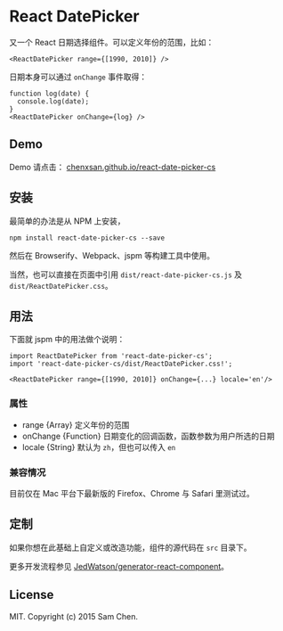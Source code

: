 # React DatePicker

又一个 React 日期选择组件。可以定义年份的范围，比如：

```
<ReactDatePicker range={[1990, 2010]} />
```

日期本身可以通过 `onChange` 事件取得：

```
function log(date) {
  console.log(date);
}
<ReactDatePicker onChange={log} />
```

## Demo

Demo 请点击： [chenxsan.github.io/react-date-picker-cs](http://chenxsan.github.io/react-date-picker-cs/)

## 安装

最简单的办法是从 NPM 上安装，

```
npm install react-date-picker-cs --save
```

然后在 Browserify、Webpack、jspm 等构建工具中使用。

当然，也可以直接在页面中引用 `dist/react-date-picker-cs.js` 及 `dist/ReactDatePicker.css`。

## 用法

下面就 jspm 中的用法做个说明：

```
import ReactDatePicker from 'react-date-picker-cs';
import 'react-date-picker-cs/dist/ReactDatePicker.css!';

<ReactDatePicker range={[1990, 2010]} onChange={...} locale='en'/>
```

### 属性

* range {Array} 定义年份的范围
* onChange {Function} 日期变化的回调函数，函数参数为用户所选的日期
* locale {String} 默认为 `zh`，但也可以传入 `en`

### 兼容情况

目前仅在 Mac 平台下最新版的 Firefox、Chrome 与 Safari 里测试过。

## 定制

如果你想在此基础上自定义或改造功能，组件的源代码在 `src` 目录下。

更多开发流程参见 [JedWatson/generator-react-component](https://github.com/JedWatson/generator-react-component)。

## License

MIT. Copyright (c) 2015 Sam Chen.

